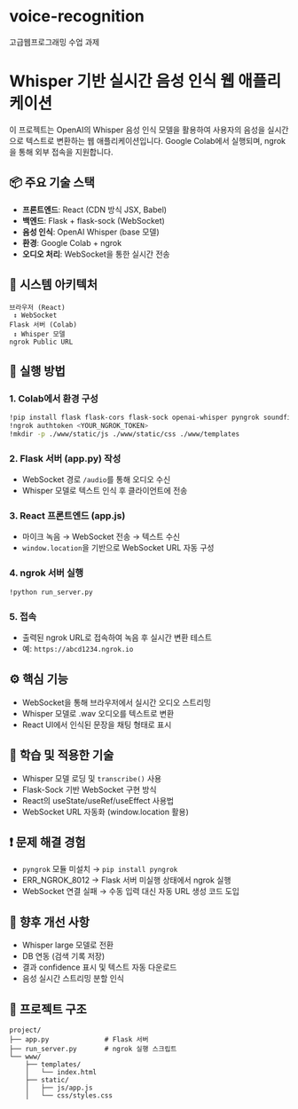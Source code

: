 # voice-recognition
고급웹프로그래밍 수업 과제

# Whisper 기반 실시간 음성 인식 웹 애플리케이션

이 프로젝트는 OpenAI의 Whisper 음성 인식 모델을 활용하여 사용자의 음성을 실시간으로 텍스트로 변환하는 웹 애플리케이션입니다. Google Colab에서 실행되며, ngrok을 통해 외부 접속을 지원합니다.

## 📦 주요 기술 스택

- **프론트엔드**: React (CDN 방식 JSX, Babel)
- **백엔드**: Flask + flask-sock (WebSocket)
- **음성 인식**: OpenAI Whisper (base 모델)
- **환경**: Google Colab + ngrok
- **오디오 처리**: WebSocket을 통한 실시간 전송

## 🧱 시스템 아키텍처

```
브라우저 (React)
 ↕ WebSocket
Flask 서버 (Colab)
 ↕ Whisper 모델
ngrok Public URL
```

## 🔧 실행 방법

### 1. Colab에서 환경 구성
```bash
!pip install flask flask-cors flask-sock openai-whisper pyngrok soundfile
!ngrok authtoken <YOUR_NGROK_TOKEN>
!mkdir -p ./www/static/js ./www/static/css ./www/templates
```

### 2. Flask 서버 (app.py) 작성
- WebSocket 경로 `/audio`를 통해 오디오 수신
- Whisper 모델로 텍스트 인식 후 클라이언트에 전송

### 3. React 프론트엔드 (app.js)
- 마이크 녹음 → WebSocket 전송 → 텍스트 수신
- `window.location`을 기반으로 WebSocket URL 자동 구성

### 4. ngrok 서버 실행
```bash
!python run_server.py
```

### 5. 접속
- 출력된 ngrok URL로 접속하여 녹음 후 실시간 변환 테스트
- 예: `https://abcd1234.ngrok.io`

## ⚙️ 핵심 기능

- WebSocket을 통해 브라우저에서 실시간 오디오 스트리밍
- Whisper 모델로 .wav 오디오를 텍스트로 변환
- React UI에서 인식된 문장을 채팅 형태로 표시

## 🧠 학습 및 적용한 기술

- Whisper 모델 로딩 및 `transcribe()` 사용
- Flask-Sock 기반 WebSocket 구현 방식
- React의 useState/useRef/useEffect 사용법
- WebSocket URL 자동화 (window.location 활용)

## ❗ 문제 해결 경험

- `pyngrok` 모듈 미설치 → `pip install pyngrok`
- ERR_NGROK_8012 → Flask 서버 미실행 상태에서 ngrok 실행
- WebSocket 연결 실패 → 수동 입력 대신 자동 URL 생성 코드 도입

## 🚀 향후 개선 사항

- Whisper large 모델로 전환
- DB 연동 (검색 기록 저장)
- 결과 confidence 표시 및 텍스트 자동 다운로드
- 음성 실시간 스트리밍 분할 인식

## 📂 프로젝트 구조

```
project/
├── app.py              # Flask 서버
├── run_server.py       # ngrok 실행 스크립트
└── www/
    ├── templates/
    │   └── index.html
    ├── static/
    │   ├── js/app.js
    │   └── css/styles.css
```
